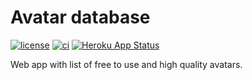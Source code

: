 # Avatar database

[![license](https://img.shields.io/github/license/AnonymousX86/avatar-database)](LICENSE)
[![ci](https://github.com/AnonymousX86/avatar-database/actions/workflows/ci.yml/badge.svg)](https://github.com/AnonymousX86/avatar-database/actions/workflows/ci.yml)
[![Heroku App Status](http://heroku-shields.herokuapp.com/avatar-database)](https://avatar-database.herokuapp.com)

Web app with list of free to use and high quality avatars.

